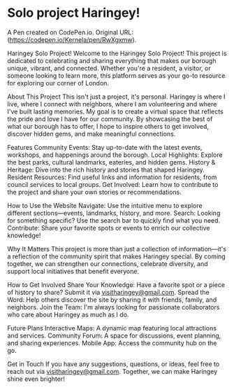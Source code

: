 # Solo project Haringey!

A Pen created on CodePen.io. Original URL: (https://codepen.io/Kernela/pen/RwXgxmw).

Haringey Solo Project!
Welcome to the Haringey Solo Project! This project is dedicated to celebrating and sharing everything that makes our borough unique, vibrant, and connected. Whether you're a resident, a visitor, or someone looking to learn more, this platform serves as your go-to resource for exploring our corner of London.

About This Project
This isn't just a project, it's personal. Haringey is where I live, where I connect with neighbors, where I am volunteering and where I've built lasting memories. My goal is to create a virtual space that reflects the pride and love I have for our community. By showcasing the best of what our borough has to offer, I hope to inspire others to get involved, discover hidden gems, and make meaningful connections.

Features
Community Events: Stay up-to-date with the latest events, workshops, and happenings around the borough.
Local Highlights: Explore the best parks, cultural landmarks, eateries, and hidden gems.
History & Heritage: Dive into the rich history and stories that shaped Haringey.
Resident Resources: Find useful links and information for residents, from council services to local groups.
Get Involved: Learn how to contribute to the project and share your own stories or recommendations.

How to Use the Website
Navigate: Use the intuitive menu to explore different sections—events, landmarks, history, and more.
Search: Looking for something specific? Use the search bar to quickly find what you need.
Contribute: Share your favorite spots or events to enrich our collective knowledge!

Why It Matters
This project is more than just a collection of information—it's a reflection of the community spirit that makes Haringey special. By coming together, we can strengthen our connections, celebrate diversity, and support local initiatives that benefit everyone.

How to Get Involved
Share Your Knowledge: Have a favorite spot or a piece of history to share? Submit it via visitharingey@gmail.com.
Spread the Word: Help others discover the site by sharing it with friends, family, and neighbors.
Join the Team: I'm always looking for passionate collaborators who care about Haringey as much as I do.

Future Plans
Interactive Maps: A dynamic map featuring local attractions and services.
Community Forum: A space for discussions, event planning, and sharing experiences.
Mobile App: Access the community hub on the go.

Get in Touch
If you have any suggestions, questions, or ideas, feel free to reach out via visitharingey@gmail.com. Together, we can make Haringey shine even brighter!

